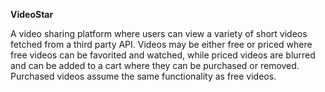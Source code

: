 **VideoStar**

A video sharing platform where users can view a variety of short videos fetched from a third party API. Videos may be either free or priced where free videos can be
favorited and watched, while priced videos are blurred and can be added to a cart where they can be purchased or removed. Purchased videos assume the same functionality
as free videos.
